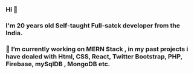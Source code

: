 ### Hi 🙋‍  
### I'm 20 years old Self-taught Full-satck developer from the India.
### 🔭 I’m currently working on MERN Stack , in my past projects i have dealed with Html, CSS, React, Twitter Bootstrap, PHP, Firebase, mySqlDB , MongoDB etc. 

<!--
**beingabhi007/beingabhi007** is a ✨ _special_ ✨ repository because its `README.md` (this file) appears on your GitHub profile.

Here are some ideas to get you started:

- 🔭 I’m currently working on ...
- 🌱 I’m currently learning ...
- 👯 I’m looking to collaborate on ...
- 🤔 I’m looking for help with ...
- 💬 Ask me about ...
- 📫 How to reach me: ...
- 😄 Pronouns: ...
- ⚡ Fun fact: ...
-->
